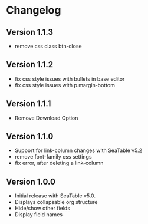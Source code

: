 # Changelog

## Version 1.1.3

- remove css class btn-close

## Version 1.1.2

- fix css style issues with bullets in base editor
- fix css style issues with p.margin-bottom

## Version 1.1.1

- Remove Download Option

## Version 1.1.0

- Support for link-column changes with SeaTable v5.2
- remove font-family css settings
- fix error, after deleting a link-column

## Version 1.0.0

- Initial release with SeaTable v5.0.
- Displays collapsable org structure
- Hide/show other fields
- Display field names
